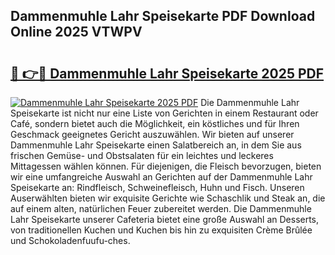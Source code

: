 ## Dammenmuhle Lahr Speisekarte PDF Download Online 2025 VTWPV

# <h2><a href="http://gcah7a.nevu.top/?p=Dammenmuhle+Lahr+Speisekarte">🔗 👉🔴 Dammenmuhle Lahr Speisekarte 2025 PDF</a></h2>

[![Dammenmuhle Lahr Speisekarte 2025 PDF](https://i.imgur.com/dBaPXMq.png)](http://gcah7a.nevu.top/?p=Dammenmuhle+Lahr+Speisekarte)
Die Dammenmuhle Lahr Speisekarte ist nicht nur eine Liste von Gerichten in einem Restaurant oder Café, sondern bietet auch die Möglichkeit, ein köstliches und für Ihren Geschmack geeignetes Gericht auszuwählen. Wir bieten auf unserer Dammenmuhle Lahr Speisekarte einen Salatbereich an, in dem Sie aus frischen Gemüse- und Obstsalaten für ein leichtes und leckeres Mittagessen wählen können. Für diejenigen, die Fleisch bevorzugen, bieten wir eine umfangreiche Auswahl an Gerichten auf der Dammenmuhle Lahr Speisekarte an: Rindfleisch, Schweinefleisch, Huhn und Fisch. Unseren Auserwählten bieten wir exquisite Gerichte wie Schaschlik und Steak an, die auf einem alten, natürlichen Feuer zubereitet werden. Die Dammenmuhle Lahr Speisekarte unserer Cafeteria bietet eine große Auswahl an Desserts, von traditionellen Kuchen und Kuchen bis hin zu exquisiten Crème Brûlée und Schokoladenfuufu-ches.

